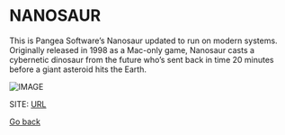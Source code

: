 # NANOSAUR
 
 This is Pangea Software’s Nanosaur updated to run on modern systems. 
 Originally released in 1998 as a Mac-only game, Nanosaur casts a cybernetic 
 dinosaur from the future who’s sent back in time 20 minutes before a giant 
 asteroid hits the Earth.
 
 ![IMAGE](https://raw.githubusercontent.com/jorio/Nanosaur/master/docs/screenshot.png)
 
 SITE: [URL](https://github.com/jorio/Nanosaur)

 [Go back](https://portable-linux-apps.github.io/apps.html)
